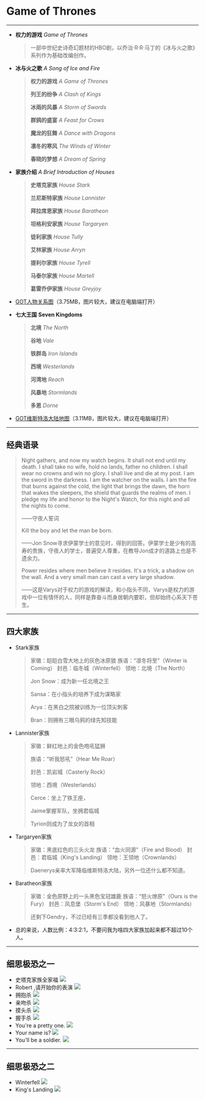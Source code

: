 #  Game of Thrones

----------------------------------
- **权力的游戏**       *Game of Thrones*

  > 一部中世纪史诗奇幻题材的HBO剧，以乔治·R·R·马丁的《冰与火之歌》系列作为基础改编创作。

- **冰与火之歌**        *A Song of Ice and Fire*

  > **权力的游戏**     *A Game of Thrones*
  >
  > **列王的纷争**     *A Clash of Kings*
  >
  > **冰雨的风暴**      *A Storm of Swords*
  >
  > **群鸦的盛宴**     *A Feast for Crows*
  >
  > **魔龙的狂舞**     *A Dance with Dragons*
  >
  > **凛冬的寒风**    *The Winds of Winter*
  >
  > **春晓的梦想**     *A Dream of Spring*

- **家族介绍**      *A Brief Introduction of  Houses*

  > **史塔克家族**         *House Stark*
  >
  > **兰尼斯特家族**       *House Lannister*
  >
  > **拜拉席恩家族**       *House Baratheon*
  >
  > **坦格利安家族**       *House Targaryen*
  >
  > **徒利家族**               *House Tully*
  >
  > **艾林家族**               *House Arryn*
  >
  > **提利尔家族**           *House Tyrell*
  >
  > **马泰尔家族**           *House Martell*
  >
  > **葛雷乔伊家族**       *House Greyjoy*
*   [GOT人物关系图](Character_Tree.jpg)（3.75MB，图片较大，建议在电脑端打开）<br>

*   **七大王国**      **Seven Kingdoms**

    > **北境**          *The North*
    >
    > **谷地**          *Vale*
    >
    > **铁群岛**       *Iron Islands*
    >
    > **西境**          *Westerlands*
    >
    > **河湾地**      *Reach*
    >
    > **风暴地**      *Stormlands*
    >
    > **多恩**          *Dorne*

* [GOT维斯特洛大陆地图](Map_of_Westeros.jpg)（3.11MB，图片较大，建议在电脑端打开）

-----------------------------

## 经典语录

> Night gathers, and now my watch begins. It shall not end until my death. I shall take no wife, hold no lands, father no children. I shall wear no crowns and win no glory. I shall live and die at my post. I am the sword in the darkness. I am the watcher on the walls. I am the fire that burns against the cold, the light that brings the dawn, the horn that wakes the sleepers, the shield that guards the realms of men. I pledge my life and honor to the Night's Watch, for this night and all the nights to come.  <br>
>
> ——守夜人誓词
>
> Kill the boy and let the man be born.<br>
>
> ——Jon Snow寻求伊蒙学士的意见时，得到的回答。伊蒙学士是少有的高寿的贵族，守夜人的学士，普遍受人尊重，在教导Jon成才的道路上也是不遗余力。
>
> Power resides where men believe it resides. It's a trick, a shadow on the wall. And a very small man can cast a very large shadow.<br>
>
> ——这是Varys对于权力的游戏的解读，和小指头不同，Varys是权力的游戏中一位有情怀的人，同样是靠奋斗而身居朝内要职，但却始终心系天下苍生。

-----------

## 四大家族

* Stark家族

  > 家徽：皑皑白雪大地上的灰色冰原狼
  > 族语：“凛冬将至”（Winter is Coming）
  > 封邑：临冬城（Winterfell）
  > 领地：北境（The North）
  >
  > Jon Snow：成为新一任北境之王
  >
  > Sansa：在小指头的培养下成为谋略家
  >
  > Arya：在黑白之院被训练为一位顶尖刺客
  >
  > Bran：则拥有三眼乌鸦的绿先知技能

* Lannister家族

  > 家徽：鲜红地上的金色咆吼猛狮
  >
  > 族语：“听我怒吼”（Hear Me Roar）
  >
  > 封邑：凯岩城（Casterly Rock）
  >
  > 领地：西境（Westerlands）
  >
  > Cerce：坐上了铁王座，
  >
  > Jaime掌握军队，坐拥君临城
  >
  > Tyrion则成为了龙女的首相

* Targaryen家族

  > 家徽：黑底红色的三头火龙
  > 族语：“血火同源”（Fire and Blood）
  > 封邑：君临城（King's Landing）
  > 领地：王领地（Crownlands）
  >
  > Daenerys亲率大军降临维斯特洛大陆，另外一位还什么都不知道。

* Baratheon家族

  > 家徽：金色原野上的一头黑色宝冠雄鹿
  > 族语：“怒火燎原”（Ours is the Fury）
  > 封邑：风息堡（Storm's End）
  > 领地：风暴地（Stormlands）
  >
  > 还剩下Gendry，不过已经有三季都没看到他人了。

* 总的来说，人数比例：4:3:2:1，不要问我为啥四大家族加起来都不超过10个人。

------------------------------

## 细思极恐之一
* 史塔克家族全家福
  ![](/Pictures/1.jpg)
* Robert ,请开始你的表演
  ![](/Pictures/2.jpg)
* 拥抱杀
  ![](/Pictures/3.jpg)
* 亲吻杀
  ![](/Pictures/4.jpg)
* 摸头杀
  ![](/Pictures/5.jpg)
* 握手杀
  ![](/Pictures/6.jpg)
* You're a pretty one.
  ![](/Pictures/7.jpg)
* Your name is?
  ![](/Pictures/8.jpg)
* You'll be a soldier.
  ![](/Pictures/9.jpg)

--------------------------

## 细思极恐之二
* Winterfell
  ![](/Pictures/10.jpg)
* King's Landing
  ![](/Pictures/11.jpg)